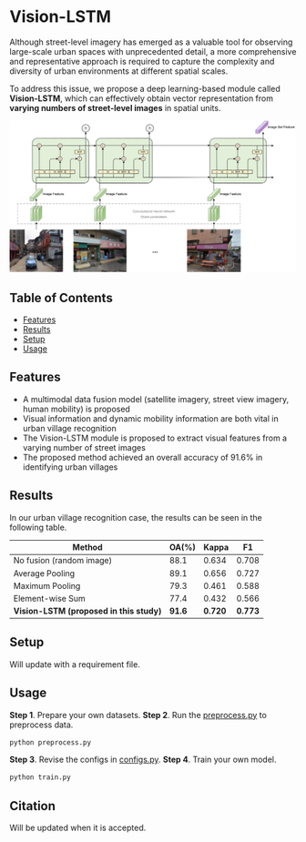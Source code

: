 # Vision-LSTM
Although street-level imagery has emerged as a valuable tool for observing large-scale urban spaces with unprecedented detail, a more comprehensive and representative approach is required to capture the complexity and diversity of urban environments at different spatial scales.

To address this issue, we propose a deep learning-based module called **Vision-LSTM**, which can effectively obtain vector representation from **varying numbers of street-level images** in spatial units. 

![Framework of Vision-LSTM](./img/Vision-LSTM.png)

## Table of Contents
* [Features](#features)
* [Results](#results)
* [Setup](#setup)
* [Usage](#usage)


## Features
- A multimodal data fusion model (satellite imagery, street view imagery, human
mobility) is proposed
- Visual information and dynamic mobility information are both vital in urban
village recognition
- The Vision-LSTM module is proposed to extract visual features from a varying
number of street images
- The proposed method achieved an overall accuracy of 91.6% in identifying
urban villages

## Results
In our urban village recognition case, the results can be seen in the following table.

| Method                                   | OA(%)     | Kappa     | F1        |
|------------------------------------------|-----------|-----------|-----------|
| No fusion (random image)                 | 88.1      | 0.634     | 0.708     |
| Average Pooling                          | 89.1      | 0.656     | 0.727     |
| Maximum Pooling                          | 79.3      | 0.461     | 0.588     |
| Element-wise Sum                         | 77.4      | 0.432     | 0.566     |
| **Vision-LSTM (proposed in this study)** | **91.6**  | **0.720** | **0.773** |

## Setup
Will update with a requirement file.

## Usage
**Step 1**. Prepare your own datasets.
**Step 2**. Run the [preprocess.py](preprocess.py) to preprocess data.
```bash
python preprocess.py
```
**Step 3**. Revise the configs in [configs.py](configs.py).
**Step 4**. Train your own model.
```bash
python train.py
```

## Citation
Will be updated when it is accepted.
